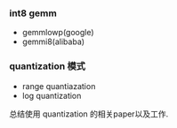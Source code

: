### int8 gemm 
- gemmlowp(google)
- gemmi8(alibaba)

### quantization 模式
- range quantiazation
- log quantization

总结使用 quantization 的相关paper以及工作.
